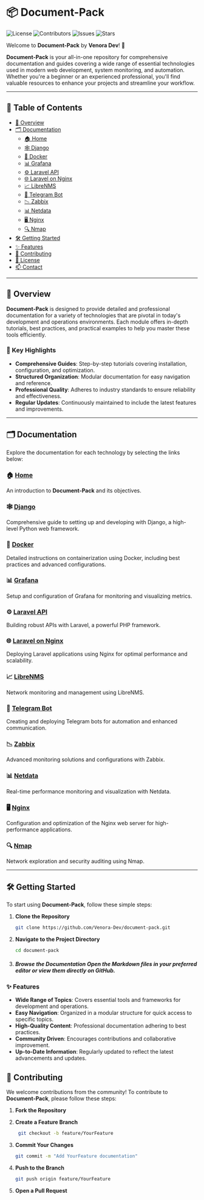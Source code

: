 
# 📦 Document-Pack

![License](https://img.shields.io/badge/license-MIT-blue.svg)
![Contributors](https://img.shields.io/github/contributors/VenoraDev/document-pack.svg)
![Issues](https://img.shields.io/github/issues/VenoraDev/document-pack.svg)
![Stars](https://img.shields.io/github/stars/VenoraDev/document-pack.svg)

Welcome to **Document-Pack** by **Venora Dev**! 🚀

**Document-Pack** is your all-in-one repository for comprehensive documentation and guides covering a wide range of essential technologies used in modern web development, system monitoring, and automation. Whether you're a beginner or an experienced professional, you'll find valuable resources to enhance your projects and streamline your workflow.

---

## 📑 Table of Contents

- [📖 Overview](#-overview)
- [🗂️ Documentation](#-documentation)
  - [🏠 Home](./index.md)
  - [🕸️ Django](./django.md)
  - [🐳 Docker](./docker.md)
  - [📊 Grafana](./grafana.md)
  - [⚙️ Laravel API](./laravel_api.md)
  - [🌐 Laravel on Nginx](./laravel_on_nginx.md)
  - [📈 LibreNMS](./librenms.md)
  - [🤖 Telegram Bot](./telegram_bot.md)
  - [📉 Zabbix](./zabbix.md)
  - [📊 Netdata](./netdata.md)
  - [🖥️ Nginx](./nginx.md)
  - [🔍 Nmap](./nmap.md)
- [🛠️ Getting Started](#-getting-started)
- [✨ Features](#-features)
- [🤝 Contributing](#-contributing)
- [📄 License](#-license)
- [📫 Contact](#-contact)

---

## 📖 Overview

**Document-Pack** is designed to provide detailed and professional documentation for a variety of technologies that are pivotal in today's development and operations environments. Each module offers in-depth tutorials, best practices, and practical examples to help you master these tools efficiently.

### 🌟 Key Highlights

- **Comprehensive Guides**: Step-by-step tutorials covering installation, configuration, and optimization.
- **Structured Organization**: Modular documentation for easy navigation and reference.
- **Professional Quality**: Adheres to industry standards to ensure reliability and effectiveness.
- **Regular Updates**: Continuously maintained to include the latest features and improvements.

---

## 🗂️ Documentation

Explore the documentation for each technology by selecting the links below:

### 🏠 [Home](./index.md)
An introduction to **Document-Pack** and its objectives.

### 🕸️ [Django](./django.md)
Comprehensive guide to setting up and developing with Django, a high-level Python web framework.

### 🐳 [Docker](./docker.md)
Detailed instructions on containerization using Docker, including best practices and advanced configurations.

### 📊 [Grafana](./grafana.md)
Setup and configuration of Grafana for monitoring and visualizing metrics.

### ⚙️ [Laravel API](./laravel_api.md)
Building robust APIs with Laravel, a powerful PHP framework.

### 🌐 [Laravel on Nginx](./laravel_on_nginx.md)
Deploying Laravel applications using Nginx for optimal performance and scalability.

### 📈 [LibreNMS](./librenms.md)
Network monitoring and management using LibreNMS.

### 🤖 [Telegram Bot](./telegram_bot.md)
Creating and deploying Telegram bots for automation and enhanced communication.

### 📉 [Zabbix](./zabbix.md)
Advanced monitoring solutions and configurations with Zabbix.

### 📊 [Netdata](./netdata.md)
Real-time performance monitoring and visualization with Netdata.

### 🖥️ [Nginx](./nginx.md)
Configuration and optimization of the Nginx web server for high-performance applications.

### 🔍 [Nmap](./nmap.md)
Network exploration and security auditing using Nmap.

---

## 🛠️ Getting Started

To start using **Document-Pack**, follow these simple steps:

1. **Clone the Repository**
   ```bash
   git clone https://github.com/Venora-Dev/document-pack.git
   ```
   
2. **Navigate to the Project Directory**
	```bash
	cd document-pack
	```
3. ##### **Browse the Documentation**  Open the Markdown files in your preferred editor or view them directly on GitHub.

### ✨ Features
-   **Wide Range of Topics**: Covers essential tools and frameworks for development and operations.
-   **Easy Navigation**: Organized in a modular structure for quick access to specific topics.
-   **High-Quality Content**: Professional documentation adhering to best practices.
-   **Community Driven**: Encourages contributions and collaborative improvement.
-   **Up-to-Date Information**: Regularly updated to reflect the latest advancements and updates.

## 🤝 Contributing
We welcome contributions from the community! To contribute to  **Document-Pack**, please follow these steps:

1.  **Fork the Repository**
2.  **Create a Feature Branch**
    
	   ``` bash
	    git checkout -b feature/YourFeature
	```
3. **Commit Your Changes**
	```bash
	git commit -m "Add YourFeature documentation"
	```
4. **Push to the Branch**
	```bash
	git push origin feature/YourFeature
	```
5.  **Open a Pull Request**

